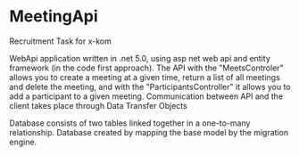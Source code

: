 # MeetingApi
Recruitment Task for x-kom


WebApi application written in .net 5.0, using asp net web api and entity framework (in the code first approach). 
The API with the "MeetsControler" allows you to create a meeting at a given time, return a list of all meetings
and delete the meeting, and with the "ParticipantsController" it allows you to add a participant to a given meeting.
Communication between API and the client takes place through Data Transfer Objects


Database consists of two tables linked together in a one-to-many relationship.
Database created by mapping the base model by the migration engine.
